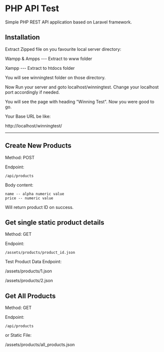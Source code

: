 
# PHP API Test

Simple PHP REST API application based on Laravel framework.


## Installation

Extract Zipped file on you favourite local server directory:

Wampp & Ampps --- Extract to www folder

Xampp --- Extract to htdocs folder

You will see winningtest folder on those directory.

Now Run your server and goto localhost/winningtest. Change your localhost port accordingly if needed.

You will see the page with heading "Winning Test". Now you were good to go.


Your Base URL be like:

http://localhost/winningtest/

 --- 

## Create New Products

Method: POST

Endpoint:
```
/api/products

```
Body content:
```
name -- alpha numeric value
price -- numeric value

```

Will return product ID on success.


## Get single static product details

Method: GET

Endpoint:
```
/assets/products/product_id.json

```

Test Product Data Endpoint:

/assets/products/1.json

/assets/products/2.json


## Get All Products

Method: GET

Endpoint:
```
/api/products

```

or Static File:

/assets/products/all_products.json

